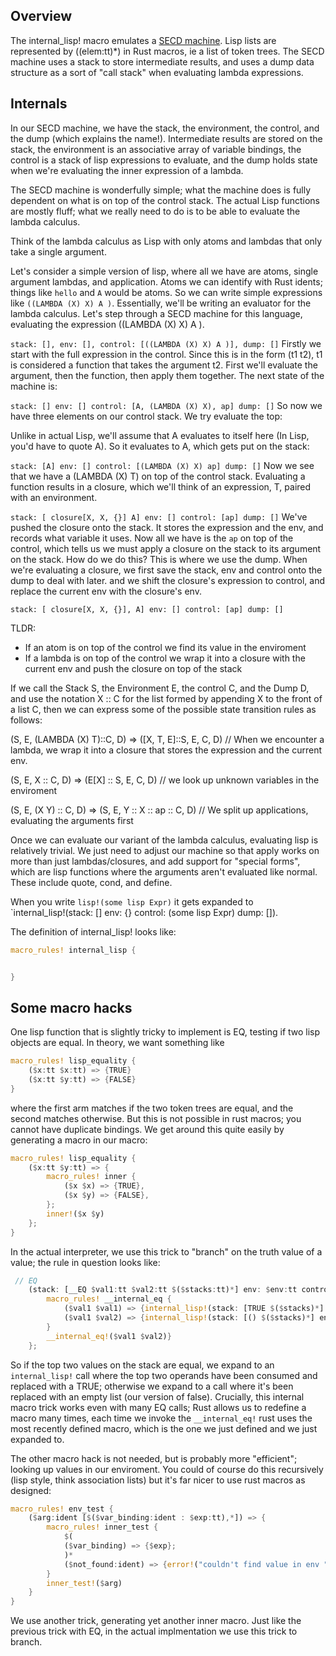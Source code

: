 ## Overview

The internal_lisp! macro emulates a [SECD machine](https://en.wikipedia.org/wiki/SECD_machine). Lisp lists are represented by ($($elem:tt)*) in Rust macros, ie a list of token trees.
The SECD machine uses a stack to store intermediate results, and uses a dump data structure as a sort of "call stack" when evaluating lambda expressions.




## Internals

In our SECD machine, we have the stack, the environment, the control, and the dump (which explains the name!).
Intermediate results are stored on the stack, the environment is an associative array of variable bindings, the control is a stack of lisp expressions to evaluate, and the dump holds state when we're evaluating the inner expression of a lambda.


The SECD machine is wonderfully simple; what the machine does is fully dependent on what is on top of the control stack. The actual Lisp functions are mostly fluff; what we really need to do is to be able to evaluate the lambda calculus.

Think of the lambda calculus as Lisp with only atoms and lambdas that only take a single argument.

Let's consider a simple version of lisp, where all we have are atoms, single argument lambdas, and application. Atoms we can identify with Rust idents; things like `hello` and `A` would be atoms. So we can write simple expressions like `((LAMBDA (X) X) A )`. Essentially, we'll be writing an evaluator for the lambda calculus. Let's step through a SECD machine for this language, evaluating the expression ((LAMBDA (X) X) A ).



`stack: [], env: [], control: [((LAMBDA (X) X) A )], dump: []`
Firstly we start with the full expression in the control. Since this is in the form (t1 t2), t1 is considered a function that takes the argument t2. First we'll evaluate the argument, then the function, then apply them together. The next state of the machine is:


`stack: [] env: [] control: [A, (LAMBDA (X) X), ap] dump: []`
So now we have three elements on our control stack. We try evaluate the top:

Unlike in actual Lisp, we'll assume that A evaluates to itself here (In Lisp, you'd have to quote A).  So it evaluates to A, which gets put on the stack:


`stack: [A] env: [] control: [(LAMBDA (X) X) ap] dump: []`
Now we see that we have a (LAMBDA (X) T) on top of the control stack. Evaluating a function results in a closure, which we'll think of an expression, T, paired with an environment. 


`stack: [ closure[X, X, {}] A] env: [] control: [ap] dump: []`
We've pushed the closure onto the stack. It stores the expression and the env, and records what variable it uses. Now all we have is the `ap` on top of the control, which tells us we must apply a closure on the stack to its argument on the stack. How do we do this? This is where we use the dump. When we're evaluating a closure, we first save the stack, env and control onto the dump to deal with later. and we shift the closure's expression to control, and replace the current env with the closure's env.


`stack: [ closure[X, X, {}], A] env: [] control: [ap] dump: []`




TLDR: 
- If an atom is on top of the control we find its value in the enviroment
- If a lambda is on top of the control we wrap it into a closure with the current env and push the closure on top of the stack

If we call the Stack S, the Environment E, the control C, and the Dump D, and use the notation X :: C for the list formed by appending X to the front of a list C, then we can express some of the possible state transition rules as follows:

(S, E, (LAMBDA (X) T)::C, D) => ([X, T, E]::S, E, C, D) // When we encounter a lambda, we wrap it into a closure that stores the expression and the current env.

(S, E, X :: C, D) => (E[X] :: S, E, C, D) // we look up unknown variables in the enviroment

(S, E, (X Y) :: C, D) => (S, E, Y :: X :: ap :: C, D) // We split up applications, evaluating the arguments first



Once we can evaluate our variant of the lambda calculus, evaluating lisp is relatively trivial. We just need to adjust our machine so that apply works on more than just lambdas/closures, and add support for "special forms", which are lisp functions where the arguments aren't evaluated like normal. These include quote, cond, and define.



When you write `lisp!(some lisp Expr)` it gets expanded to  
`internal_lisp!(stack: [] env: {} control: (some lisp Expr) dump: []).  

The definition of internal_lisp! looks like: 
```rust
macro_rules! internal_lisp {


}
```


## Some macro hacks

One lisp function that is slightly tricky to implement is EQ, testing if two lisp objects are equal. In theory, we want something like
```rs
macro_rules! lisp_equality {
    ($x:tt $x:tt) => {TRUE} 
    ($x:tt $y:tt) => {FALSE}
} 
```
where the first arm matches if the two token trees are equal, and the second matches otherwise. But this is not possible in rust macros; you cannot have duplicate bindings. We get around this quite easily by generating a macro in our macro:

```rs
macro_rules! lisp_equality {
    ($x:tt $y:tt) => {
        macro_rules! inner {
            ($x $x) => {TRUE},
            ($x $y) => {FALSE},
        };
        inner!($x $y)
    };
}
```

In the actual interpreter, we use this trick to "branch" on the truth value of a value; the rule in question looks like:

```rs
 // EQ 
    (stack: [__EQ $val1:tt $val2:tt $($stacks:tt)*] env: $env:tt control: [ap $($controls:tt)*] dump: $dump:tt) => {{
        macro_rules! __internal_eq {
            ($val1 $val1) => {internal_lisp!(stack: [TRUE $($stacks)*] env: $env control: [$($controls)*] dump: $dump)};
            ($val1 $val2) => {internal_lisp!(stack: [() $($stacks)*] env: $env control: [$($controls)*] dump: $dump)};
        }
        __internal_eq!($val1 $val2)}
    };

```
So if the top two values on the stack are equal, we expand to an `internal_lisp!` call where the top two operands have been consumed and replaced with a TRUE; otherwise we expand to a call where it's been replaced with an empty list (our version of false). Crucially, this internal macro trick works even with many EQ calls; Rust allows us to redefine a macro many times, 
each time we invoke the `__internal_eq!` rust uses the most recently defined macro, which is the one we just defined and we just expanded to.






The other macro hack is not needed, but is probably more "efficient"; looking up values in our enviroment. You could of course do this recursively (lisp style, think association lists) but it's far nicer to use rust macros as designed:

```rs
macro_rules! env_test {
    ($arg:ident [$($var_binding:ident : $exp:tt),*]) => {
        macro_rules! inner_test {
            $(
            ($var_binding) => {$exp};
            )*
            ($not_found:ident) => {error!("couldn't find value in env ")}; // maybe use concat to include some debug info
        }
        inner_test!($arg)
    }
}
```
We use another trick, generating yet another inner macro. Just like the previous trick with EQ, in the actual implmentation we use this trick to branch.